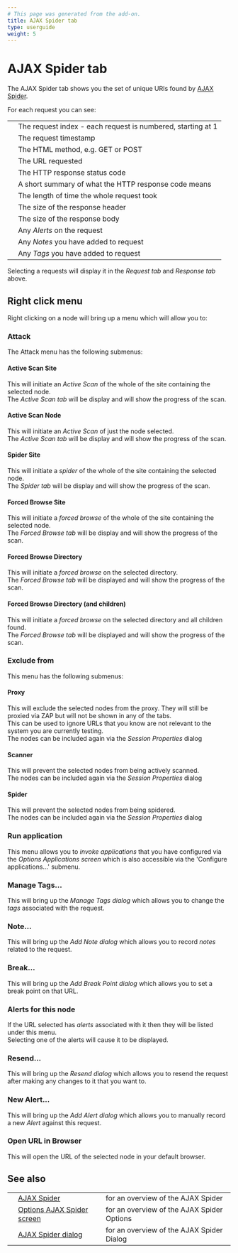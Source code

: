 ```yaml
---
# This page was generated from the add-on.
title: AJAX Spider tab
type: userguide
weight: 5
---
```


# AJAX Spider tab


The AJAX Spider tab shows you the set of unique URIs found by [AJAX
Spider](/docs/desktop/addons/ajax-spider/).

For each request you can see:

|   |                                                             |
|---|-------------------------------------------------------------|
|   | The request index - each request is numbered, starting at 1 |
|   | The request timestamp                                       |
|   | The HTML method, e.g. GET or POST                           |
|   | The URL requested                                           |
|   | The HTTP response status code                               |
|   | A short summary of what the HTTP response code means        |
|   | The length of time the whole request took                   |
|   | The size of the response header                             |
|   | The size of the response body                               |
|   | Any *Alerts* on the request                                 |
|   | Any *Notes* you have added to request                       |
|   | Any *Tags* you have added to request                        |

Selecting a requests will display it in the *Request tab* and *Response tab* above.   

## Right click menu

Right clicking on a node will bring up a menu which will allow you to:

### Attack

The Attack menu has the following submenus:

#### Active Scan Site

This will initiate an *Active Scan* of the whole of the site containing the selected node.   
The *Active Scan tab* will be display and will show the progress of the scan.   

#### Active Scan Node

This will initiate an *Active Scan* of just the node selected.   
The *Active Scan tab* will be display and will show the progress of the scan.   

#### Spider Site

This will initiate a *spider* of the whole of the site containing the selected node.   
The *Spider tab* will be display and will show the progress of the scan.   

#### Forced Browse Site

This will initiate a *forced browse* of the whole of the site containing the selected node.   
The *Forced Browse tab* will be display and will show the progress of the scan.   

#### Forced Browse Directory

This will initiate a *forced browse* on the selected directory.   
The *Forced Browse tab* will be displayed and will show the progress of the scan.   

#### Forced Browse Directory (and children)

This will initiate a *forced browse* on the selected directory and all children found.   
The *Forced Browse tab* will be displayed and will show the progress of the scan.   

### Exclude from

This menu has the following submenus:

#### Proxy

This will exclude the selected nodes from the proxy. They will still be proxied via ZAP but will not be shown in any of the tabs.   
This can be used to ignore URLs that you know are not relevant to the system you are currently testing.   
The nodes can be included again via the *Session Properties* dialog

#### Scanner

This will prevent the selected nodes from being actively scanned.   
The nodes can be included again via the *Session Properties* dialog

#### Spider

This will prevent the selected nodes from being spidered.   
The nodes can be included again via the *Session Properties* dialog

### Run application

This menu allows you to *invoke applications* that you have configured via the *Options Applications screen* which is also accessible via the 'Configure applications...' submenu.

### Manage Tags...

This will bring up the *Manage Tags dialog* which allows you to change the *tags* associated with the request.

### Note...

This will bring up the *Add Note dialog* which allows you to record *notes* related to the request.

### Break...

This will bring up the *Add Break Point dialog* which allows you to set a break point on that URL.   

### Alerts for this node

If the URL selected has *alerts* associated with it then they will be listed under this menu.   
Selecting one of the alerts will cause it to be displayed.

### Resend...

This will bring up the *Resend dialog* which allows you to resend the request after making any changes to it that you want to.

### New Alert...

This will bring up the *Add Alert dialog* which allows you to manually record a new *Alert* against this request.

### Open URL in Browser

This will open the URL of the selected node in your default browser.

## See also

|   |                                                                         |                                            |
|---|-------------------------------------------------------------------------|--------------------------------------------|
|   | [AJAX Spider](/docs/desktop/addons/ajax-spider/)                        | for an overview of the AJAX Spider         |
|   | [Options AJAX Spider screen](/docs/desktop/addons/ajax-spider/options/) | for an overview of the AJAX Spider Options |
|   | [AJAX Spider dialog](/docs/desktop/addons/ajax-spider/scandialog/)      | for an overview of the AJAX Spider Dialog  |
